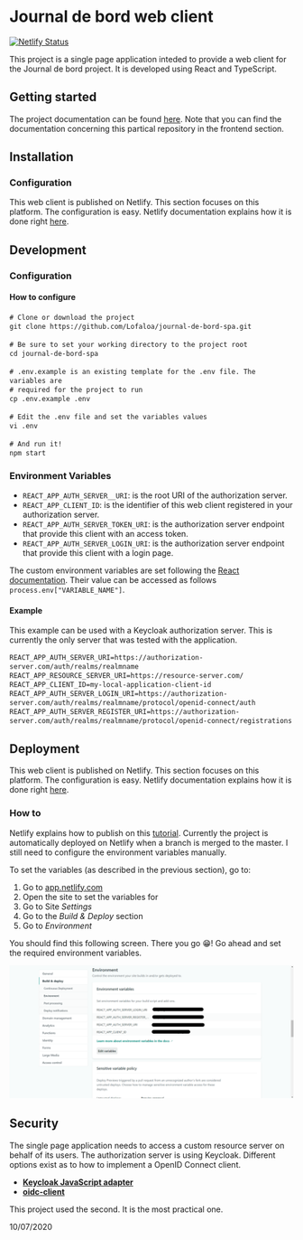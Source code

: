 # Journal de bord web client
[![Netlify Status](https://api.netlify.com/api/v1/badges/e2de1a87-bf55-4b41-8bec-a2249ba5cf1f/deploy-status)](https://app.netlify.com/sites/journal-de-bord/deploys)

This project is a single page application inteded to provide a web client for the Journal de bord project. It is developed using React and TypeScript.

## Getting started
The project documentation can be found [here](https://farci-logan.gitbook.io/journal-de-bord/). Note that you can find the documentation concerning this partical repository in the frontend section.

## Installation
### Configuration
This web client is published on Netlify. This section focuses on this platform. The configuration is easy. Netlify documentation explains how it is done right [here](https://docs.netlify.com/configure-builds/environment-variables/#declare-variables).

## Development
### Configuration
#### How to configure
```
# Clone or download the project
git clone https://github.com/Lofaloa/journal-de-bord-spa.git

# Be sure to set your working directory to the project root
cd journal-de-bord-spa

# .env.example is an existing template for the .env file. The variables are
# required for the project to run
cp .env.example .env

# Edit the .env file and set the variables values
vi .env

# And run it!
npm start
```

### Environment Variables
- ```REACT_APP_AUTH_SERVER__URI```: is the root URI of the authorization server.
- ```REACT_APP_CLIENT_ID```: is the identifier of this web client registered in your authorization server.
- ```REACT_APP_AUTH_SERVER_TOKEN_URI```: is the authorization server endpoint that provide this client with an access token.
- ```REACT_APP_AUTH_SERVER_LOGIN_URI```: is the authorization server endpoint that provide this client with a login page.

The custom environment variables are set following the [React documentation](https://create-react-app.dev/docs/adding-custom-environment-variables/). Their value can be accessed as follows `process.env["VARIABLE_NAME"]`.

#### Example
This example can be used with a Keycloak authorization server. This is currently the only server that was tested with the application.
```
REACT_APP_AUTH_SERVER_URI=https://authorization-server.com/auth/realms/realmname
REACT_APP_RESOURCE_SERVER_URI=https://resource-server.com/
REACT_APP_CLIENT_ID=my-local-application-client-id
REACT_APP_AUTH_SERVER_LOGIN_URI=https://authorization-server.com/auth/realms/realmname/protocol/openid-connect/auth
REACT_APP_AUTH_SERVER_REGISTER_URI=https://authorization-server.com/auth/realms/realmname/protocol/openid-connect/registrations
```

## Deployment
This web client is published on Netlify. This section focuses on this platform. The configuration is easy. Netlify documentation explains how it is done right [here](https://docs.netlify.com/configure-builds/environment-variables/#declare-variables).

### How to
Netlify explains how to publish on this [tutorial](https://www.netlify.com/blog/2016/09/29/a-step-by-step-guide-deploying-on-netlify/). Currently the project is automatically deployed on Netlify when a branch is merged to the master. I still need to configure the environment variables manually.

To set the variables (as described in the previous section), go to:
1. Go to [app.netlify.com](https://app.netlify.com)
2. Open the site to set the variables for
3. Go to Site *Settings*
4. Go to the *Build & Deploy* section
5. Go to *Environment*

You should find this following screen. There you go 😁! Go ahead and set the required environment variables.

![Environment](./screenshots/netlify_env_screenshot.png)

## Security
The single page application needs to access a custom resource server on behalf of its users. The authorization server is using Keycloak. Different options exist as to how to implement a OpenID Connect client.

- [**Keycloak JavaScript adapter**](https://www.keycloak.org/docs/latest/securing_apps/#javascript-adapter-reference)
- [**oidc-client**](https://github.com/IdentityModel/oidc-client-js)

This project used the second. It is the most practical one.

10/07/2020
